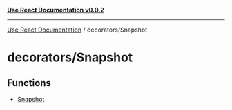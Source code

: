 [**Use React Documentation v0.0.2**](../../README.md)

***

[Use React Documentation](../../modules.md) / decorators/Snapshot

# decorators/Snapshot

## Functions

- [Snapshot](functions/Snapshot.md)
